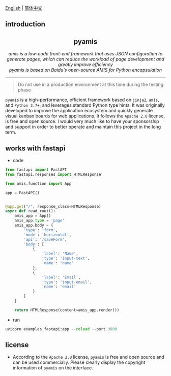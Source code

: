 
[English](./README.md) | [简体中文](./README_zh-CN.md)


## introduction

<h2 align="center"> pyamis </h2>
<p align="center">
    <em>amis is a low-code front-end framework that uses JSON configuration to generate pages, which can reduce the workload of page development and greatly improve efficiency</em><br/>
    <em>pyamis is based on Baidu's open-source AMIS for Python encapsulation</em>
</p>

------
> Do not use in a production environment at this time during the testing phase

`pyamis` is a high-performance, efficient framework based on `jinja2`, `amis`, and `Python 3.7+`, and leverages standard Python type hints.
It was originally developed to improve the application ecosystem and quickly generate visual kanban boards for web applications. It follows the `Apache 2.0` license, is free and open source. I would very much like to have your sponsorship and support in order to better operate and maintain this project in the long term.

## works with fastapi
- code
```python
from fastapi import FastAPI
from fastapi.responses import HTMLResponse

from amis.function import App

app = FastAPI()


@app.get("/", response_class=HTMLResponse)
async def read_root():
    amis_app = App()
    amis_app.type = 'page'
    amis_app.body = {
        'type': 'form',
        'mode': 'horizontal',
        'api': '/saveForm',
        'body': [
            {
                'label': 'Name',
                'type': 'input-text',
                'name': 'name'
            },
            {
                'label': 'Email',
                'type': 'input-email',
                'name': 'email'
            }
        ]
    }

    return HTMLResponse(content=amis_app.render())
```
- run

```python
uvicorn examples.fastapi:app --reload --port 3000
```

## license

- According to the `Apache 2.0` license, `pyamis` is free and open source and can be used commercially. Please clearly display the copyright information of `pyamis` on the interface.